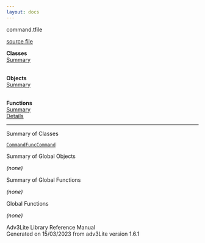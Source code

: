 ```yaml
---
layout: docs
---
```

<span class="title">command.t</span><span class="type">file</span>

[source file](../source/command.t.html)

**Classes**  
[Summary](#_ClassSummary_)  
 

**Objects**  
[Summary](#_ObjectSummary_)  
 

**Functions**  
[Summary](#_FunctionSummary_)  
[Details](#_Functions_)



------------------------------------------------------------------------



<span id="_ClassSummary_"></span>



<span class="hdln">Summary of Classes</span>  



[`Command`](../object/Command.html)[`FuncCommand`](../object/FuncCommand.html)
<span id="_ObjectSummary_"></span>



<span class="hdln">Summary of Global Objects</span>  



*(none)* <span id="FunctionSummary_"></span>



<span class="hdln">Summary of Global Functions</span>  



*(none)* <span id="_Functions_"></span>



<span class="hdln">Global Functions</span>  



*(none)*



Adv3Lite Library Reference Manual  
Generated on 15/03/2023 from adv3Lite version 1.6.1


